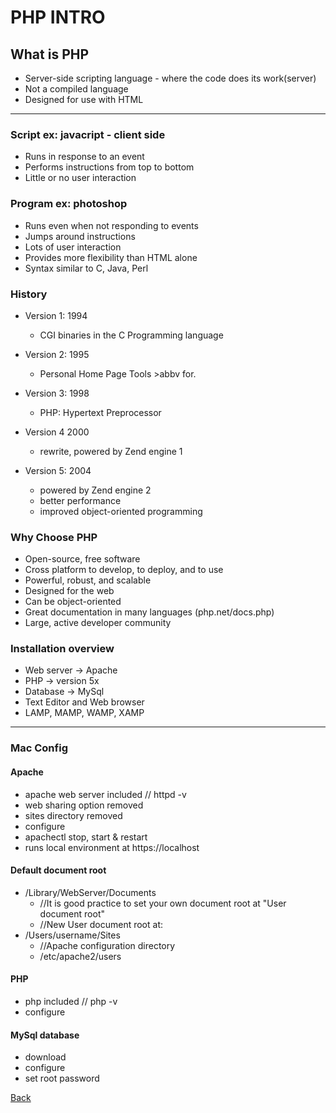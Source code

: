 # PHP INTRO

## What is PHP

- Server-side scripting language - where the code does its work(server)
- Not a compiled language
- Designed for use with HTML

------

### Script ex: javacript - client side

- Runs in response to an event
- Performs instructions from top to bottom
- Little or no user interaction


### Program ex: photoshop

- Runs even when not responding to events
- Jumps around instructions
- Lots of user interaction
- Provides more flexibility than HTML alone
- Syntax similar to C, Java, Perl


### History

- Version 1: 1994
	- CGI binaries in the C Programming language

- Version 2: 1995
	- Personal Home Page Tools >abbv for.

- Version 3: 1998
	- PHP: Hypertext Preprocessor

- Version 4 2000
	- rewrite, powered by Zend engine 1

- Version 5: 2004
	- powered by Zend engine 2
	- better performance
	- improved object-oriented programming


### Why Choose PHP

- Open-source, free software
- Cross platform to develop, to deploy, and to use
- Powerful, robust, and scalable
- Designed for the web
- Can be object-oriented
- Great documentation in many languages (php.net/docs.php)
- Large, active developer community

### Installation overview

- Web server -> Apache
- PHP -> version 5x
- Database -> MySql
- Text Editor and Web browser
- LAMP, MAMP, WAMP, XAMP

---

### Mac Config

#### Apache	

- apache web server included // httpd -v
- web sharing option removed
- sites directory removed
- configure
- apachectl stop, start & restart
- runs local environment at https://localhost

#### Default document root

- /Library/WebServer/Documents
	-  //It is good practice to set your own document root at "User document root"
	-  //New User document root at:
- /Users/username/Sites
	- //Apache configuration directory
	- /etc/apache2/users	

#### PHP

- php included  // php -v
- configure

#### MySql database

- download 
- configure
- set root password	



[Back](https://github.com/stefan22/phpIntro)





















